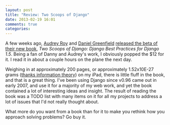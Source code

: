 ```yaml
---
layout: post
title: "Review: Two Scoops of Django"
date: 2013-02-19 16:01
comments: true
categories: 
---
```


A few weeks ago, [Audrey Roy](http://audreymroy.com/) and [Daniel Greenfield](http://pydanny.com/) [released the beta of their new book](https://django.2scoops.org/), <cite>Two Scoops of Django: Django Best Practices for Django 1.5</cite>.
Being a fan of Danny and Audrey's work, I obviously popped the $12 for it.
I read it in about a couple hours on the plane the next day.

Weighing in at approximately 200 pages, or approximately 1.52x10E-27 grams ([thanks information theory](http://www.scottkurowski.com/massbit/index.htm)) on my iPad, there is little fluff in the book, and that is a great thing. 
I've been using Django since v0.96 came out in early 2007, and use it for a majority of my web work, and yet the book contained a lot of interesting ideas and insight. 
The result of reading the book was a TODO list with many items on it for all my projects to address a lot of issues that I'd not really thought about.

What more do you want from a book than for it to make you rethink how you approach solving problems? Go buy it.